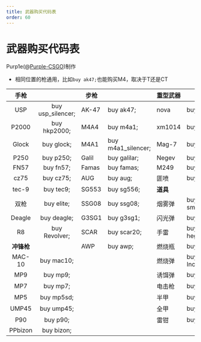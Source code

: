 ```yaml
---
title: 武器购买代码表
order: 60
---
```

# 武器购买代码表

Purp1e(@[Purple-CSGO](https://space.bilibili.com/73115492))制作

- 相同位置的枪通用，比如`buy ak47;`也能购买M4，取决于T还是CT


|    手枪    |                   | 步枪  |                    | 重型武器 |                   |
| :----------: | :-----------------: | ------- | -------------------- | ---------- | ------------------- |
|    USP    | buy usp_silencer; | AK-47 | buy ak47;          | nova     | buy nova;         |
|   P2000   |   buy hkp2000;   | M4A4  | buy m4a1;          | xm1014   | buy xm1014;       |
|   Glock   |    buy glock;    | M4A1  | buy m4a1_silencer; | Mag-7    | buy mag7;         |
|    P250    |     buy p250;     | Galil | buy galilar;       | Negev    | buy negev;        |
|    FN57    |     buy fn57;     | Famas | buy famas;         | M249     | buy m249;         |
|    cz75    |     buy cz75;     | AUG   | buy aug;           | 匪喷     | buy sawedoff      |
|   tec-9   |     buy tec9;     | SG553 | buy sg556;         | **道具** |                   |
|    双枪    |    buy elite;     | SSG08 | buy ssg08;         | 烟雾弹   | buy smokegrenade; |
|   Deagle   |    buy deagle;    | G3SG1 | buy g3sg1;         | 闪光弹   | buy flashbang;    |
|     R8     |   buy Revolver;   | SCAR  | buy scar20;        | 手雷     | buy hegrenade;    |
| **冲锋枪** |                   | AWP   | buy awp;           | 燃烧瓶   | buy molotov;      |
|   MAC-10   |    buy mac10;     |       |                    | 燃烧弹   | buy Incgrenade;   |
|    MP9     |     buy mp9;      |       |                    | 诱饵弹   | buy decoy;        |
|    MP7     |     buy mp7;      |       |                    | 电击枪   | buy taser;        |
|    MP5     |    buy mp5sd;     |       |                    | 半甲     | buy vest;         |
|   UMP45    |    buy ump45;     |       |                    | 全甲     | buy vesthelm;     |
|    P90     |     buy p90;      |       |                    | 雷钳     | buy defuser;      |
| PPbizon | buy bizon; | | |  |  |
